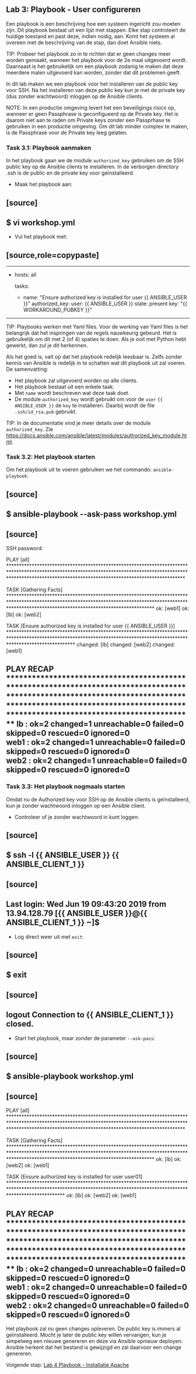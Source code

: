 ## Lab 3: Playbook - User configureren

Een playbook is een beschrijving hoe een systeem ingericht zou moeten zijn. Dit playbook bestaat uit een lijst met stappen. Elke stap controleert de huidige toestand en past deze, indien nodig, aan. Komt het systeem al overeen met de beschrijving van de stap, dan doet Ansible niets.

TIP: Probeer het playbook zo in te richten dat er geen changes meer worden gemaakt, wanneer het playbook voor de 2e maal uitgevoerd wordt. Daarnaast is het gebruikelijk om een playbook zodanig te maken dat deze meerdere malen uitgevoerd kan worden, zonder dat dit problemen geeft.

In dit lab maken we een playbook voor het installeren van de public key voor SSH. Na het installeren van deze public key kun je met de private key (dus zonder wachtwoord) inloggen op de Ansible clients.

NOTE: In een productie omgeving levert het een beveiligings risico op, wanneer er geen Passphrase is geconfigueerd op de Private key. Het is daarom niet aan te raden om Private keys zonder een Passprhase te gebruiken in een productie omgeving. Om dit lab minder complex te maken, is de Passphrase voor de Private key leeg gelaten.

### Task 3.1:  Playbook aanmaken

In het playbook gaan we de module ``authorized_key`` gebruiken om de SSH public key op de Ansible clients te installeren. In de verborgen directory .ssh is de public en de private key voor geïnstalleerd.

* Maak het playbook aan:

[source]
----
$ vi workshop.yml
----

* Vul het playbook met:

[source,role=copypaste]
----
---
- hosts: all

  tasks:
  - name: "Ensure authorized key is installed for user {{ ANSIBLE_USER }}"
    authorized_key:
      user: {{ ANSIBLE_USER }}
      state: present
      key: "{{ WORKAROUND_PUBKEY }}"
----


TIP: Playbooks werken met Yaml files. Voor de werking van Yaml files is het belangrijk dat het inspringen van de regels nauwkeurig gebeurd. Het is gebruikelijk om dit met 2 (of 4) spaties te doen. Als je ooit met Python hebt gewerkt, dan zul je dit herkennen. 

Als het goed is, valt op dat het playbook redelijk leesbaar is. Zelfs zonder kennis van Ansible is redelijk in te schatten wat dit playbook uit zal voeren. De samenvatting:

* Het playbook zal uitgevoerd worden op alle clients.
* Het playbook bestaat uit een enkele taak.
* Met ``name`` wordt beschreven wat deze taak doet.
* De module ``authorized_key`` wordt gebruikt om voor de ``user`` ``{{ ANSIBLE_USER }}`` de ``key`` te installeren. Daarbij wordt de file ``.ssh/id_rsa.pub`` gebruikt.

TIP: In de documentatie vind je meer details over de module ``authorized_key``. Zie https://docs.ansible.com/ansible/latest/modules/authorized_key_module.html.

### Task 3.2: Het playbook starten

Om het playbook uit te voeren gebruiken we het commando: ``ansible-playbook``:

[source]
----
$ ansible-playbook --ask-pass workshop.yml
----

[source]
----
SSH password: 

PLAY [all] ********************************************************************************************************************************************************************************************************************

TASK [Gathering Facts] ********************************************************************************************************************************************************************************************************
ok: [web1]
ok: [lb]
ok: [web2]

TASK [Ensure authorized key is installed for user {{ ANSIBLE_USER }}] *************************************************************************************************************************************************************************
changed: [lb]
changed: [web2]
changed: [web1]

PLAY RECAP ********************************************************************************************************************************************************************************************************************
lb                         : ok=2    changed=1    unreachable=0    failed=0    skipped=0    rescued=0    ignored=0   
web1                       : ok=2    changed=1    unreachable=0    failed=0    skipped=0    rescued=0    ignored=0   
web2                       : ok=2    changed=1    unreachable=0    failed=0    skipped=0    rescued=0    ignored=0   
----

### Task 3.3: Het playbook nogmaals starten

Omdat nu de Authorized key voor SSH op de Ansible clients is geïnstalleerd, kun je zonder wachtwoord inloggen op een Ansible client.

* Controleer of je zonder wachtwoord in kunt loggen:

[source]
----
$ ssh -l {{ ANSIBLE_USER }} {{ ANSIBLE_CLIENT_1 }}
----

[source]
----
Last login: Wed Jun 19 09:43:20 2019 from 13.94.128.79
[{{ ANSIBLE_USER }}@{{ ANSIBLE_CLIENT_1 }} ~]$ 
----


* Log direct weer uit met ``exit``:

[source]
----
$ exit
----

[source]
----
logout
Connection to {{ ANSIBLE_CLIENT_1 }} closed.
----

* Start het playbook, maar zonder de parameter ``--ask-pass``:

[source]
----
$ ansible-playbook workshop.yml
----


[source]
----
PLAY [all] ********************************************************************************************************************************************************************************************************************

TASK [Gathering Facts] ********************************************************************************************************************************************************************************************************
ok: [lb]
ok: [web2]
ok: [web1]

TASK [Ensure authorized key is installed for user user01] *********************************************************************************************************************************************************************
ok: [lb]
ok: [web2]
ok: [web1]

PLAY RECAP ********************************************************************************************************************************************************************************************************************
lb                         : ok=2    changed=0    unreachable=0    failed=0    skipped=0    rescued=0    ignored=0   
web1                       : ok=2    changed=0    unreachable=0    failed=0    skipped=0    rescued=0    ignored=0   
web2                       : ok=2    changed=0    unreachable=0    failed=0    skipped=0    rescued=0    ignored=0   
----

Het playbook zal nu geen changes opleveren. De public key is immers al geïnstalleerd. Mocht je later de public key willen vervangen, kun je simpelweg een nieuwe genereren en deze via Ansible opnieuw deployen. Ansible herkent dat het bestand is gewijzigd en zal daarvoor een change genereren.

Volgende stap: [Lab 4 Playbook - Installatie Apache](04_NL_playbook_apache_installation.md)

